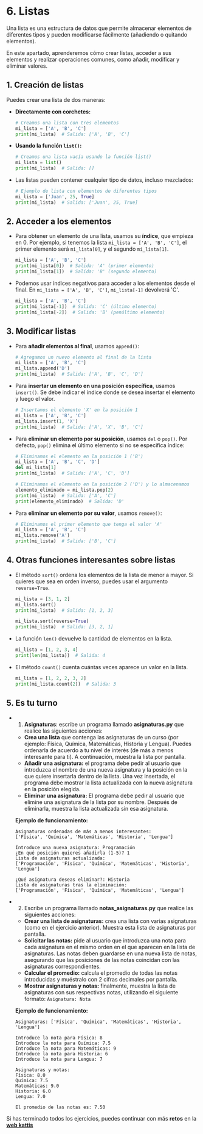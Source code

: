 # 6. Listas

Una lista es una estructura de datos que permite almacenar elementos de diferentes tipos y pueden modificarse fácilmente (añadiendo o quitando elementos).

En este apartado, aprenderemos cómo crear listas, acceder a sus elementos y realizar operaciones comunes, como añadir, modificar y eliminar valores.

## 1. Creación de listas

Puedes crear una lista de dos maneras:

* **Directamente con corchetes:**

    ```py
    # Creamos una lista con tres elementos
    mi_lista = ['A', 'B', 'C']
    print(mi_lista)  # Salida: ['A', 'B', 'C']    
    ```

* **Usando la función `list()`:**

    ```py
    # Creamos una lista vacía usando la función list()
    mi_lista = list()
    print(mi_lista)  # Salida: []
    ```

* Las listas pueden contener cualquier tipo de datos, incluso mezclados:

    ```py
    # Ejemplo de lista con elementos de diferentes tipos
    mi_lista = ['Juan', 25, True]  
    print(mi_lista)  # Salida: ['Juan', 25, True]
    ```

## 2. Acceder a los elementos

* Para obtener un elemento de una lista, usamos su **índice**, que empieza en 0. Por ejemplo, si tenemos la lista `mi_lista = ['A', 'B', 'C']`, el primer elemento será `mi_lista[0]`, y el segundo `mi_lista[1]`.

    ```py
    mi_lista = ['A', 'B', 'C']
    print(mi_lista[0])  # Salida: 'A' (primer elemento)
    print(mi_lista[1])  # Salida: 'B' (segundo elemento)
    ```

* Podemos usar índices negativos para acceder a los elementos desde el final. En `mi_lista = ['A', 'B', 'C']`, `mi_lista[-1]` devolverá 'C'.

    ```py
    mi_lista = ['A', 'B', 'C']
    print(mi_lista[-1])  # Salida: 'C' (último elemento)
    print(mi_lista[-2])  # Salida: 'B' (penúltimo elemento)
    ```

## 3. Modificar listas

* Para **añadir elementos al final**, usamos `append()`:
  
    ```py
    # Agregamos un nuevo elemento al final de la lista
    mi_lista = ['A', 'B', 'C']
    mi_lista.append('D')
    print(mi_lista)  # Salida: ['A', 'B', 'C', 'D']
    ```

* Para **insertar un elemento en una posición específica**, usamos `insert()`. Se debe indicar el índice donde se desea insertar el elemento y luego el valor.

    ```py
    # Insertamos el elemento 'X' en la posición 1
    mi_lista = ['A', 'B', 'C']
    mi_lista.insert(1, 'X')  
    print(mi_lista)  # Salida: ['A', 'X', 'B', 'C']    
    ```

* Para **eliminar un elemento por su posición**, usamos `del` o `pop()`. Por defecto, `pop()` elimina el último elemento si no se especifica índice:

    ```py
    # Eliminamos el elemento en la posición 1 ('B')
    mi_lista = ['A', 'B', 'C', 'D']
    del mi_lista[1]
    print(mi_lista)  # Salida: ['A', 'C', 'D']

    # Eliminamos el elemento en la posición 2 ('D') y lo almacenamos
    elemento_eliminado = mi_lista.pop(2)
    print(mi_lista)  # Salida: ['A', 'C']
    print(elemento_eliminado)  # Salida: 'D'
    ```

* Para **eliminar un elemento por su valor**, usamos `remove()`:

    ```py
    # Eliminamos el primer elemento que tenga el valor 'A'
    mi_lista = ['A', 'B', 'C']
    mi_lista.remove('A')
    print(mi_lista)  # Salida: ['B', 'C']
    ```

## 4. Otras funciones interesantes sobre listas

* El método `sort()` ordena los elementos de la lista de menor a mayor. Si quieres que sea en orden inverso, puedes usar el argumento `reverse=True`.

    ```py
    mi_lista = [3, 1, 2]
    mi_lista.sort()
    print(mi_lista)  # Salida: [1, 2, 3]

    mi_lista.sort(reverse=True)
    print(mi_lista)  # Salida: [3, 2, 1]
    ```

* La función `len()` devuelve la cantidad de elementos en la lista.

    ```py
    mi_lista = [1, 2, 3, 4]
    print(len(mi_lista))  # Salida: 4
    ```

* El método `count()` cuenta cuántas veces aparece un valor en la lista.

    ```py
    mi_lista = [1, 2, 2, 3, 2]
    print(mi_lista.count(2))  # Salida: 3
    ```

## 5. Es tu turno

* 1. **Asignaturas**: escribe un programa llamado **asignaturas.py** que realice las siguientes acciones:
    * **Crea una lista** que contenga las asignaturas de un curso (por ejemplo: Física, Química, Matemáticas, Historia y Lengua). Puedes ordenarla de acuerdo a tu nivel de interés (de más a menos interesante para ti). A continuación, muestra la lista por pantalla.
    * **Añadir una asignatura:** el programa debe pedir al usuario que introduzca el nombre de una nueva asignatura y la posición en la que quiere insertarla dentro de la lista. Una vez insertada, el programa debe mostrar la lista actualizada con la nueva asignatura en la posición elegida.
    * **Eliminar una asignatura:** El programa debe pedir al usuario que elimine una asignatura de la lista por su nombre. Después de eliminarla, muestra la lista actualizada sin esa asignatura.

    **Ejemplo de funcionamiento:** 

    ```
    Asignaturas ordenadas de más a menos interesantes:
    ['Física', 'Química', 'Matemáticas', 'Historia', 'Lengua']

    Introduce una nueva asignatura: Programación
    ¿En qué posición quieres añadirla (1-5)? 1
    Lista de asignaturas actualizada:
    ['Programación', 'Física', 'Química', 'Matemáticas', 'Historia', 'Lengua']

    ¿Qué asignatura deseas eliminar?: Historia
    Lista de asignaturas tras la eliminación:
    ['Programación', 'Física', 'Química', 'Matemáticas', 'Lengua']
    ```

* 2. Escribe un programa llamado **notas_asignaturas.py** que realice las siguientes acciones:
    * **Crear una lista de asignaturas:** crea una lista con varias asignaturas (como en el ejercicio anterior). Muestra esta lista de asignaturas por pantalla.
    * **Solicitar las notas:** pide al usuario que introduzca una nota para cada asignatura en el mismo orden en el que aparecen en la lista de asignaturas. Las notas deben guardarse en una nueva lista de notas, asegurando que las posiciones de las notas coincidan con las asignaturas correspondientes.
    * **Calcular el promedio:** calcula el promedio de todas las notas introducidas y muéstralo con 2 cifras decimales por pantalla.
    * **Mostrar asignaturas y notas:** finalmente, muestra la lista de asignaturas con sus respectivas notas, utilizando el siguiente formato: `Asignatura: Nota`

    **Ejemplo de funcionamiento:**
           
    ```
    Asignaturas: ['Física', 'Química', 'Matemáticas', 'Historia', 'Lengua']
    
    Introduce la nota para Física: 8
    Introduce la nota para Química: 7.5
    Introduce la nota para Matemáticas: 9
    Introduce la nota para Historia: 6
    Introduce la nota para Lengua: 7

    Asignaturas y notas:
    Física: 8.0
    Química: 7.5
    Matemáticas: 9.0
    Historia: 6.0
    Lengua: 7.0

    El promedio de las notas es: 7.50
    ```

Si has terminado todos los ejercicios, puedes continuar con más **retos** en la [**web kattis**](https://open.kattis.com/)


